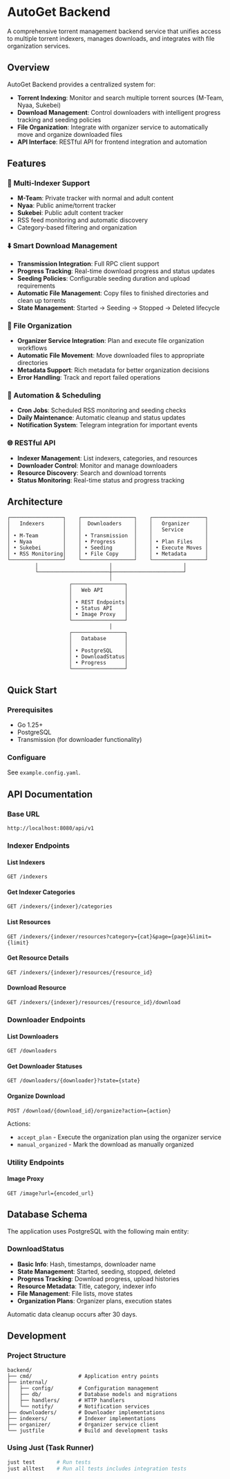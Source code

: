 # AutoGet Backend

A comprehensive torrent management backend service that unifies access to multiple torrent indexers, manages downloads, and integrates with file organization services.

## Overview

AutoGet Backend provides a centralized system for:
- **Torrent Indexing**: Monitor and search multiple torrent sources (M-Team, Nyaa, Sukebei)
- **Download Management**: Control downloaders with intelligent progress tracking and seeding policies
- **File Organization**: Integrate with organizer service to automatically move and organize downloaded files
- **API Interface**: RESTful API for frontend integration and automation

## Features

### 🎯 Multi-Indexer Support
- **M-Team**: Private tracker with normal and adult content
- **Nyaa**: Public anime/torrent tracker
- **Sukebei**: Public adult content tracker
- RSS feed monitoring and automatic discovery
- Category-based filtering and organization

### ⬇️ Smart Download Management
- **Transmission Integration**: Full RPC client support
- **Progress Tracking**: Real-time download progress and status updates
- **Seeding Policies**: Configurable seeding duration and upload requirements
- **Automatic File Management**: Copy files to finished directories and clean up torrents
- **State Management**: Started → Seeding → Stopped → Deleted lifecycle

### 📁 File Organization
- **Organizer Service Integration**: Plan and execute file organization workflows
- **Automatic File Movement**: Move downloaded files to appropriate directories
- **Metadata Support**: Rich metadata for better organization decisions
- **Error Handling**: Track and report failed operations

### 🔄 Automation & Scheduling
- **Cron Jobs**: Scheduled RSS monitoring and seeding checks
- **Daily Maintenance**: Automatic cleanup and status updates
- **Notification System**: Telegram integration for important events

### 🌐 RESTful API
- **Indexer Management**: List indexers, categories, and resources
- **Downloader Control**: Monitor and manage downloaders
- **Resource Discovery**: Search and download torrents
- **Status Monitoring**: Real-time status and progress tracking

## Architecture

```
┌─────────────────┐    ┌─────────────────┐    ┌─────────────────┐
│   Indexers      │    │  Downloaders    │    │   Organizer     │
│                 │    │                 │    │   Service       │
│ • M-Team        │    │ • Transmission  │    │                 │
│ • Nyaa          │    │ • Progress      │    │ • Plan Files    │
│ • Sukebei       │    │ • Seeding       │    │ • Execute Moves │
│ • RSS Monitoring│    │ • File Copy     │    │ • Metadata      │
└─────────────────┘    └─────────────────┘    └─────────────────┘
         │                       │                       │
         └───────────────────────┼───────────────────────┘
                                 │
                    ┌─────────────────┐
                    │   Web API       │
                    │                 │
                    │ • REST Endpoints│
                    │ • Status API    │
                    │ • Image Proxy   │
                    └─────────────────┘
                                 │
                    ┌─────────────────┐
                    │   Database      │
                    │                 │
                    │ • PostgreSQL    │
                    │ • DownloadStatus│
                    │ • Progress      │
                    └─────────────────┘
```

## Quick Start

### Prerequisites
- Go 1.25+
- PostgreSQL
- Transmission (for downloader functionality)

### Configuare

See `example.config.yaml`.

## API Documentation

### Base URL
```
http://localhost:8080/api/v1
```

### Indexer Endpoints

#### List Indexers
```http
GET /indexers
```

#### Get Indexer Categories
```http
GET /indexers/{indexer}/categories
```

#### List Resources
```http
GET /indexers/{indexer/resources?category={cat}&page={page}&limit={limit}
```

#### Get Resource Details
```http
GET /indexers/{indexer}/resources/{resource_id}
```

#### Download Resource
```http
GET /indexers/{indexer}/resources/{resource_id}/download
```

### Downloader Endpoints

#### List Downloaders
```http
GET /downloaders
```

#### Get Downloader Statuses
```http
GET /downloaders/{downloader}?state={state}
```

#### Organize Download
```http
POST /download/{download_id}/organize?action={action}
```

Actions:
- `accept_plan` - Execute the organization plan using the organizer service
- `manual_organized` - Mark the download as manually organized

### Utility Endpoints

#### Image Proxy
```http
GET /image?url={encoded_url}
```

## Database Schema

The application uses PostgreSQL with the following main entity:

### DownloadStatus
- **Basic Info**: Hash, timestamps, downloader name
- **State Management**: Started, seeding, stopped, deleted
- **Progress Tracking**: Download progress, upload histories
- **Resource Metadata**: Title, category, indexer info
- **File Management**: File lists, move states
- **Organization Plans**: Organizer plans, execution states

Automatic data cleanup occurs after 30 days.

## Development

### Project Structure
```
backend/
├── cmd/               # Application entry points
├── internal/
│   ├── config/        # Configuration management
│   ├── db/            # Database models and migrations
│   ├── handlers/      # HTTP handlers
│   └── notify/        # Notification services
├── downloaders/       # Downloader implementations
├── indexers/          # Indexer implementations
├── organizer/         # Organizer service client
└── justfile           # Build and development tasks
```

### Using Just (Task Runner)

```bash
just test       # Run tests
just alltest    # Run all tests includes integration tests
```
